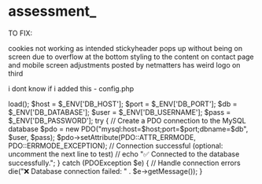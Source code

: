 # assessment\_

TO FIX:

cookies not working as intended
stickyheader pops up without being on screen due to overflow at the bottom
styling to the content on contact page and mobile screen adjustments
posted by netmatters has weird logo on third

i dont know if i added this - config.php

<?php

require_once __DIR__ . '/vendor/autoload.php';

$dotenv = Dotenv\Dotenv::createImmutable(__DIR__);
$dotenv->load();

$host = $_ENV['DB_HOST'];
$port = $_ENV['DB_PORT'];
$db   = $_ENV['DB_DATABASE'];
$user = $_ENV['DB_USERNAME'];
$pass = $_ENV['DB_PASSWORD'];

try {
    // Create a PDO connection to the MySQL database
    $pdo = new PDO("mysql:host=$host;port=$port;dbname=$db", $user, $pass);
    $pdo->setAttribute(PDO::ATTR_ERRMODE, PDO::ERRMODE_EXCEPTION);
    // Connection successful (optional: uncomment the next line to test)
    // echo "✅ Connected to the database successfully.";
} catch (PDOException $e) {
    // Handle connection errors
    die("❌ Database connection failed: " . $e->getMessage());
}
